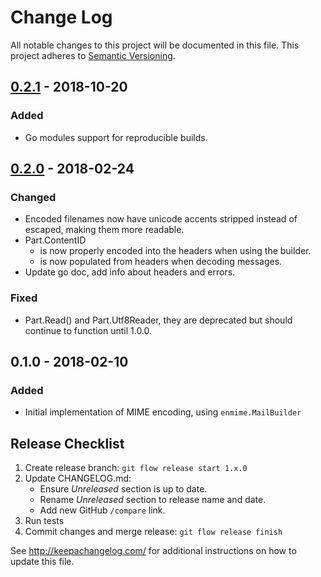 Change Log
==========

All notable changes to this project will be documented in this file.
This project adheres to [Semantic Versioning](http://semver.org/).

## [0.2.1] - 2018-10-20

### Added
- Go modules support for reproducible builds.


## [0.2.0] - 2018-02-24

### Changed
- Encoded filenames now have unicode accents stripped instead of escaped, making
  them more readable.
- Part.ContentID
  - is now properly encoded into the headers when using the builder.
  - is now populated from headers when decoding messages.
- Update go doc, add info about headers and errors.

### Fixed
- Part.Read() and Part.Utf8Reader, they are deprecated but should continue to
  function until 1.0.0.


## 0.1.0 - 2018-02-10

### Added
- Initial implementation of MIME encoding, using `enmime.MailBuilder`

[Unreleased]: https://github.com/jhillyerd/enmime/compare/master...develop
[0.2.1]:      https://github.com/jhillyerd/enmime/compare/v0.2.0...v0.2.1
[0.2.0]:      https://github.com/jhillyerd/enmime/compare/v0.1.0...v0.2.0


## Release Checklist

1.  Create release branch: `git flow release start 1.x.0`
2.  Update CHANGELOG.md:
    - Ensure *Unreleased* section is up to date.
    - Rename *Unreleased* section to release name and date.
    - Add new GitHub `/compare` link.
3.  Run tests
4.  Commit changes and merge release: `git flow release finish`

See http://keepachangelog.com/ for additional instructions on how to update this
file.
